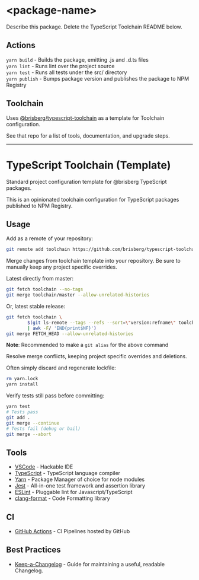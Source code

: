 # \<package-name>

Describe this package. Delete the TypeScript Toolchain README below.

## Actions

`yarn build` - Builds the package, emitting .js and .d.ts files\
`yarn lint` - Runs lint over the project source\
`yarn test` - Runs all tests under the src/ directory\
`yarn publish` - Bumps package version and publishes the package to NPM Registry

## Toolchain

Uses [@brisberg/typescript-toolchain](https://github.com/brisberg/typescript-toolchain) as a template for Toolchain configuration.

See that repo for a list of tools, documentation, and upgrade steps.

---
<!-- typescript-toolchain specific README below -->

# TypeScript Toolchain (Template)

Standard project configuration template for @brisberg TypeScript packages.

This is an opinionated toolchain configuration for TypeScript packages published to NPM Registry.


## Usage

Add as a remote of your repository:
```bash
git remote add toolchain https://github.com/brisberg/typescript-toolchain.git
```

Merge changes from toolchain template into your repository. Be sure to manually keep any project specific overrides.

Latest directly from master:
```bash
git fetch toolchain --no-tags
git merge toolchain/master --allow-unrelated-histories
```

Or, latest stable release:
```bash
git fetch toolchain \
		$(git ls-remote --tags --refs --sort=\"version:refname\" toolchain \
		| awk -F/ 'END{print$NF}')
git merge FETCH_HEAD --allow-unrelated-histories
```

**Note**: Recommended to make a `git alias` for the above command

Resolve merge conflicts, keeping project specific overrides and deletions.

Often simply discard and regenerate lockfile:
```bash
rm yarn.lock
yarn install
```

Verify tests still pass before committing:
```bash
yarn test
# Tests pass
git add .
git merge --continue
# Tests fail (debug or bail)
git merge --abort
```

## Tools

- [VSCode](https://code.visualstudio.com/) - Hackable IDE
- [TypeScript](https://www.typescriptlang.org/) - TypeScript language compiler
- [Yarn](https://yarnpkg.com/) - Package Manager of choice for node modules
- [Jest](https://jestjs.io/en/) - All-in-one test framework and assertion library
- [ESLint](https://eslint.org/) - Pluggable lint for Javascript/TypeScript
- [clang-format](https://clang.llvm.org/) - Code Formatting library

## CI

- [GitHub Actions](https://github.com/features/actions) - CI Pipelines hosted by GitHub

## Best Practices

- [Keep-a-Changelog](https://keepachangelog.com/en/1.0.0/) - Guide for maintaining a useful, readable Changelog.
